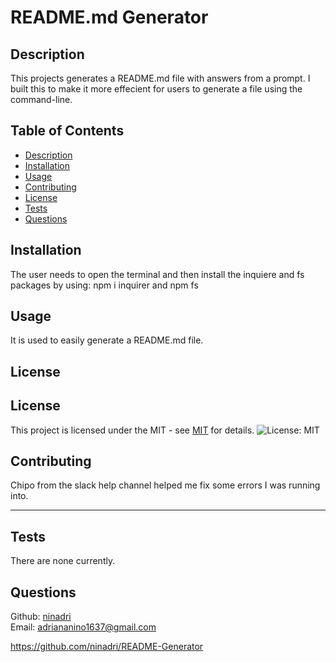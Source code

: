 # README.md Generator

## Description
This projects generates a README.md file with answers from a prompt. I built this to make it more effecient for users to generate a file using the command-line.

## Table of Contents  
- [Description](#description)
- [Installation](#installation)
- [Usage](#usage)
- [Contributing](#contributing)
- [License](#license)
- [Tests](#tests)
- [Questions](#email)

## Installation
The user needs to open the terminal and then install the inquiere and fs packages by using: npm i inquirer and npm fs

## Usage
It is used to easily generate a README.md file.

## License 
## License
This project is licensed under the MIT - see [MIT](https://opensource.org/licenses/MIT) for details.
![License: MIT](https://img.shields.io/badge/License-MIT-yellow.svg)

## Contributing
Chipo from the slack help channel helped me fix some errors I was running into.

---

## Tests
There are none currently.

## Questions
Github: [ninadri](https://github.com/ninadri)  
Email: [adriananino1637@gmail.com](mailto:adriananino1637@gmail.com)

https://github.com/ninadri/README-Generator